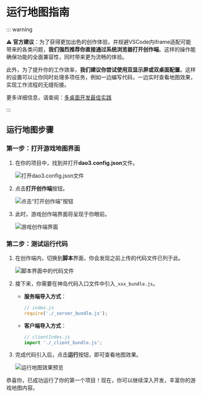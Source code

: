 # 运行地图指南


::: warning

**⚠️ 官方建议**：为了获得更加出色的创作体验，并规避VSCode内iframe适配可能带来的各类问题，**我们强烈推荐你直接通过系统浏览器打开创作端**。这样的操作能确保功能的全面兼容性，同时带来更为流畅的体验。

此外，为了提升你的工作效率，**我们建议你尝试使用双显示屏或双桌面配置**。这样的设置可以让你同时处理多项任务，例如一边编写代码，一边实时查看地图效果，实现工作流程的无缝衔接。

更多详细信息，请查阅：[多桌面开发最佳实践](/bestPractices/multipleDesktops)

::: 

## 运行地图步骤

### 第一步：打开游戏地图界面

1. 在你的项目中，找到并打开**dao3.config.json**文件。

   ![打开dao3.config.json文件](/QQ_1721718378414.webp)

2. 点击**打开创作端**按钮。

   ![点击“打开创作端”按钮](/openmap.webp)

3. 此时，游戏创作端界面将呈现于你眼前。

   ![游戏创作端界面](/map.webp)

### 第二步：测试运行代码

1. 在创作端内，切换到**脚本**界面，你会发现之前上传的代码文件已列于此。

    ![脚本界面中的代码文件](/QQ20241128-225146.png)

2. 接下来，你需要在神岛代码入口文件中引入`_xxx_bundle.js`。

   - **服务端导入方式**：

     ```javascript
     // index.js
     require('./_server_bundle.js');
     ```

   - **客户端导入方式**：

     ```javascript
     // clientIndex.js
     import './_client_bundle.js';
     ```

3. 完成代码引入后，点击**运行**按钮，即可查看地图效果。

   ![运行地图效果预览](/QQ20241025-105839.png)

恭喜你，已成功运行了你的第一个项目！现在，你可以继续深入开发，丰富你的游戏地图内容。